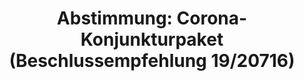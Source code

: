 ---
abstimmung:
  abstimmung: 1
  bundestagssitzung: 170
  datum: 2. Juli 2020
  legislaturperiode: 19
categories:
- Todo
data:
- title: Abstimmungsergebnis 20200702_1-data.pdf
  url: /res/2021-btw/abstimmungsergebnisse/20200702_1-data.pdf
- title: Abstimmungsergebnis 20200702_1_xls-data.xlsx
  url: /res/2021-btw/abstimmungsergebnisse/20200702_1_xls-data.xlsx
- title: Abstimmungsergebnis 20200702_1_xls-data.csv
  url: /res/2021-btw/abstimmungsergebnisse/csv/20200702_1_xls-data.csv
documents:
- local: /res/2021-btw/drucksachen/20128.pdf
  title: Drucksache 19/20128
  url: https://dip21.bundestag.de/dip21/btd/19/201/1920128.pdf
- local: /res/2021-btw/drucksachen/20716.pdf
  title: Drucksache 19/20716
  url: https://dip21.bundestag.de/dip21/btd/19/207/1920716.pdf
ergebnis:
  AfD:
    enthaltung: 0
    gesamt: 89
    ja: 0
    nein: 86
    nichtabgegeben: 3
    ungueltig: 0
  Bündnis 90/Die Grünen:
    enthaltung: 63
    gesamt: 67
    ja: 2
    nein: 0
    nichtabgegeben: 2
    ungueltig: 0
  Die Linke:
    enthaltung: 56
    gesamt: 69
    ja: 0
    nein: 3
    nichtabgegeben: 10
    ungueltig: 0
  FDP:
    enthaltung: 0
    gesamt: 80
    ja: 0
    nein: 80
    nichtabgegeben: 0
    ungueltig: 0
  cdu/csu:
    enthaltung: 0
    gesamt: 246
    ja: 242
    nein: 0
    nichtabgegeben: 4
    ungueltig: 0
  file: 20200702_1_xls-data.xlsx
  fraktionslos:
    enthaltung: 0
    gesamt: 6
    ja: 0
    nein: 4
    nichtabgegeben: 2
    ungueltig: 0
  spd:
    enthaltung: 0
    gesamt: 152
    ja: 144
    nein: 0
    nichtabgegeben: 8
    ungueltig: 0
layout: abstimmung
links:
- title: Link zu bundestag.de
  url: https://www.bundestag.de/parlament/plenum/abstimmung/abstimmung?id=679
preview: 'Deutscher Bundestag


  170. Sitzung des Deutschen Bundestages

  am Donnerstag, 2. Juli 2020


  Endgültiges Ergebnis der Namentlichen Abstimmung Nr. 1


  Beschlussempfehlung des Haushaltsausschusses (8. Ausschuss) zu dem Antrag der

  Fraktionen der CDU/CSU und SPD

  Beschluss des Bundestages gemäß Artikel 115 Absatz 2 Satz 6 und 7 des Grundgesetzes

  Drs. 19/20128 und 19/20716'
tags:
- Todo
title: 'Abstimmung: Corona-Konjunkturpaket (Beschlussempfehlung 19/20716)'
---